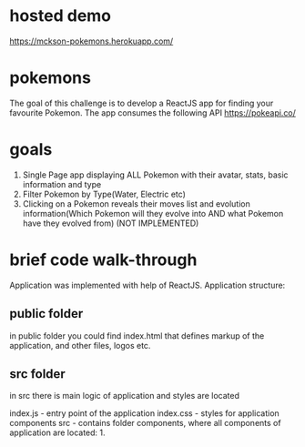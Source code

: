 # hosted demo
https://mckson-pokemons.herokuapp.com/
# pokemons
The goal of this challenge is to develop a ReactJS app for finding your favourite Pokemon. The app consumes the following API https://pokeapi.co/ 
# goals
1.	Single Page app displaying ALL Pokemon with their avatar, stats, basic information and type
2.	Filter Pokemon by Type(Water, Electric etc) 
3.	Clicking on a Pokemon reveals their moves list and evolution information(Which Pokemon will they evolve into AND what Pokemon have they evolved from) (NOT IMPLEMENTED)
# brief code walk-through
Application was implemented with help of ReactJS. Application structure: 
  ## public folder
  in public folder you could find index.html that defines markup of the application, and other files, logos etc.
    
  ## src folder
  in src there is main logic of application and styles are located
  
  index.js - entry point of the application
  index.css - styles for application components
  src - contains folder components, where all components of application are located:
  1. 
    
